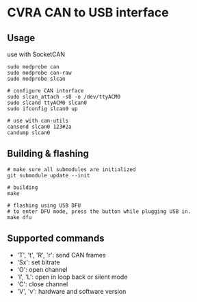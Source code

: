 # CVRA CAN to USB interface

## Usage

use with SocketCAN
```
sudo modprobe can
sudo modprobe can-raw
sudo modprobe slcan

# configure CAN interface
sudo slcan_attach -s8 -o /dev/ttyACM0
sudo slcand ttyACM0 slcan0
sudo ifconfig slcan0 up

# use with can-utils
cansend slcan0 123#2a
candump slcan0
```

## Building & flashing

```
# make sure all submodules are initialized
git submodule update --init

# building
make

# flashing using USB DFU
# to enter DFU mode, press the button while plugging USB in.
make dfu
```


## Supported commands

- 'T', 't', 'R', 'r': send CAN frames
- 'Sx': set bitrate
- 'O': open channel
- 'l', 'L': open in loop back or silent mode
- 'C': close channel
- 'V', 'v': hardware and software version

